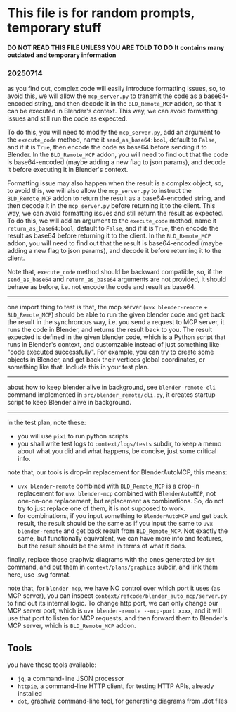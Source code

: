 # This file is for random prompts, temporary stuff

**DO NOT READ THIS FILE UNLESS YOU ARE TOLD TO DO**
**It contains many outdated and temporary information**

### 20250714

as you find out, complex code will easily introduce formatting issues, so, to avoid this, we will allow the `mcp_server.py` to transmit the code as a base64-encoded string, and then decode it in the `BLD_Remote_MCP` addon, so that it can be executed in Blender's context. This way, we can avoid formatting issues and still run the code as expected. 

To do this, you will need to modify the `mcp_server.py`, add an argument to the `execute_code` method, name it `send_as_base64:bool`, default to `False`, and if it is `True`, then encode the code as base64 before sending it to Blender. In the `BLD_Remote_MCP` addon, you will need to find out that the code is base64-encoded (maybe adding a new flag to json params), and decode it before executing it in Blender's context.

Formatting issue may also happen when the result is a complex object, so, to avoid this, we will also allow the `mcp_server.py` to instruct the `BLD_Remote_MCP` addon to return the result as a base64-encoded string, and then decode it in the `mcp_server.py` before returning it to the client. This way, we can avoid formatting issues and still return the result as expected. To do this, we will add an argument to the `execute_code` method, name it `return_as_base64:bool`, default to `False`, and if it is `True`, then encode the result as base64 before returning it to the client. In the `BLD_Remote_MCP` addon, you will need to find out that the result is base64-encoded (maybe adding a new flag to json params), and decode it before returning it to the client.

Note that, `execute_code` method should be backward compatible, so, if the `send_as_base64` and `return_as_base64` arguments are not provided, it should behave as before, i.e. not encode the code and result as base64.

---
one import thing to test is that, the mcp server (`uvx blender-remote` + `BLD_Remote_MCP`) should be able to run the given blender code and get back the result in the synchronous way, i.e. you send a request to MCP server, it runs the code in Blender, and returns the result back to you. The result expected is defined in the given blender code, which is a Python script that runs in Blender's context, and customzable instead of just something like "code executed successfully". For example, you can try to create some objects in Blender, and get back their vertices global coordinates, or something like that. Include this in your test plan.

---

about how to keep blender alive in background, see `blender-remote-cli` command implemented in `src/blender_remote/cli.py`, it creates startup script to keep Blender alive in background.

----

in the test plan, note these:
- you will use `pixi` to run python scripts
- you shall write test logs to `context/logs/tests` subdir, to keep a memo about what you did and what happens, be concise, just some critical info.

note that, our tools is drop-in replacement for BlenderAutoMCP, this means:
- `uvx blender-remote` combined with `BLD_Remote_MCP` is a drop-in replacement for `uvx blender-mcp` combined with `BlenderAutoMCP`, not one-on-one replacement, but replacement as combinations. So, do not try to just replace one of them, it is not supposed to work.
- for combinations, if you input something to `BlenderAutoMCP` and get back result, the result should be the same as if you input the same to `uvx blender-remote` and get back result from `BLD_Remote_MCP`. Not exactly the same, but functionally equivalent, we can have more info and features, but the result should be the same in terms of what it does.

finally, replace those graphviz diagrams with the ones generated by `dot` command, and put them in `context/plans/graphics` subdir, and link them here, use .svg format.

note that, for `blender-mcp`, we have NO control over which port it uses (as MCP server), you can inspect `context/refcode/blender_auto_mcp/server.py` to find out its internal logic. To change http port, we can only change our MCP server port, which is `uvx blender-remote --mcp-port xxxx`, and it will use that port to listen for MCP requests, and then forward them to Blender's MCP server, which is `BLD_Remote_MCP` addon.

## Tools
you have these tools available:
- `jq`, a command-line JSON processor
- `httpie`, a command-line HTTP client, for testing HTTP APIs, already installed
- `dot`, graphviz command-line tool, for generating diagrams from .dot files